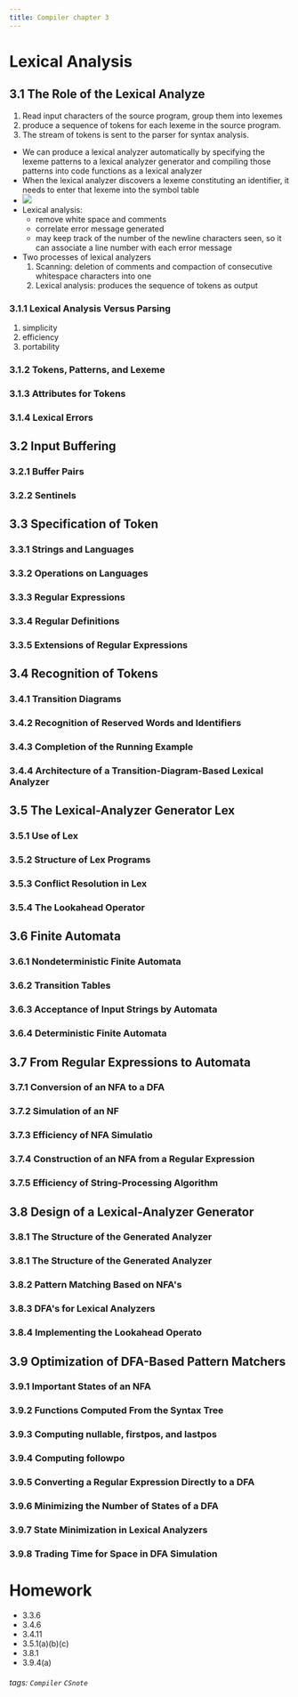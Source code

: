 ```yaml
---
title: Compiler chapter 3
---
```

#  Lexical Analysis
## 3.1 The Role of the Lexical Analyze
1. Read input characters of the source program, group them into lexemes
2. produce a sequence of tokens for each lexeme in the source program.
3. The stream of tokens is sent to the parser for syntax analysis. 
* We can produce a lexical analyzer automatically by specifying the lexeme patterns to a lexical analyzer generator and compiling those patterns into code functions as a lexical analyzer 
*  When the lexical analyzer discovers a lexeme constituting an identifier, it needs to enter that lexeme into the symbol table 
*  ![](https://i.imgur.com/j7W6XGq.png)
* Lexical analysis: 
    * remove white space and comments
    * correlate error message generated
    * may keep track of the number of the newline characters seen, so it can associate a line number with each error message 
* Two processes of lexical analyzers 
    1. Scanning: deletion of comments and compaction of consecutive whitespace characters into one 
    2. Lexical analysis: produces the sequence of tokens as output 
### 3.1.1  Lexical Analysis Versus Parsing
1. simplicity
2. efficiency
3. portability
### 3.1.2 Tokens, Patterns, and Lexeme

### 3.1.3 Attributes for Tokens 
### 3.1.4 Lexical Errors 
## 3.2 Input Buffering 
### 3.2.1 Buffer Pairs 
### 3.2.2 Sentinels 
## 3.3 Specification of Token
### 3.3.1 Strings and Languages 
### 3.3.2 Operations on Languages 
### 3.3.3 Regular Expressions 
### 3.3.4 Regular Definitions 
### 3.3.5 Extensions of Regular Expressions
## 3.4 Recognition of Tokens 
### 3.4.1 Transition Diagrams
### 3.4.2 Recognition of Reserved Words and Identifiers
### 3.4.3 Completion of the Running Example 
### 3.4.4 Architecture of a Transition-Diagram-Based Lexical Analyzer 
## 3.5 The Lexical-Analyzer Generator Lex
### 3.5.1 Use of Lex 
### 3.5.2 Structure of Lex Programs 
### 3.5.3 Conflict Resolution in Lex
### 3.5.4 The Lookahead Operator 
##  3.6 Finite Automata 
### 3.6.1  Nondeterministic Finite Automata
### 3.6.2 Transition Tables 
### 3.6.3 Acceptance of Input Strings by Automata 
### 3.6.4 Deterministic Finite Automata 
## 3.7 From Regular Expressions to Automata 
### 3.7.1 Conversion of an NFA to a DFA
### 3.7.2 Simulation of an NF
### 3.7.3 Efficiency of NFA Simulatio
### 3.7.4 Construction of an NFA from a Regular Expression 
### 3.7.5  Efficiency of String-Processing Algorithm
## 3.8  Design of a Lexical-Analyzer Generator
### 3.8.1 The Structure of the Generated Analyzer 
### 3.8.1 The Structure of the Generated Analyzer 
### 3.8.2 Pattern Matching Based on NFA's 
### 3.8.3 DFA's for Lexical Analyzers 
### 3.8.4 Implementing the Lookahead Operato
## 3.9 Optimization of DFA-Based Pattern Matchers 
### 3.9.1 Important States of an NFA 
### 3.9.2 Functions Computed From the Syntax Tree 
### 3.9.3 Computing nullable, firstpos, and lastpos 
### 3.9.4 Computing followpo
### 3.9.5 Converting a Regular Expression Directly to a DFA
### 3.9.6 Minimizing the Number of States of a DFA 
### 3.9.7 State Minimization in Lexical Analyzers
### 3.9.8 Trading Time for Space in DFA Simulation 
# Homework
* 3.3.6
* 3.4.6
* 3.4.11
* 3.5.1(a)(b)(c)
* 3.8.1
* 3.9.4(a)
###### tags: `Compiler` `CSnote`